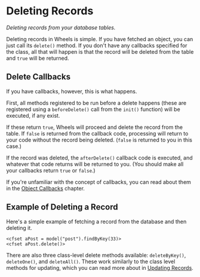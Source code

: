 # Deleting Records

*Deleting records from your database tables.*

Deleting records in Wheels is simple. If you have fetched an object, you can just call its `delete()` 
method. If you don't have any callbacks specified for the class, all that will happen is that the record 
will be deleted from the table and `true` will be returned.

## Delete Callbacks

If you have callbacks, however, this is what happens.

First, all methods registered to be run before a delete happens (these are registered using a 
`beforeDelete()` call from the `init()` function) will be executed, if any exist.

If these return `true`, Wheels will proceed and delete the record from the table. If `false` is returned 
from the callback code, processing will return to your code without the record being deleted. (`false` 
is returned to you in this case.)

If the record was deleted, the `afterDelete()` callback code is executed, and whatever that code returns 
will be returned to you. (You should make all your callbacks return `true` or `false`.)

If you're unfamiliar with the concept of callbacks, you can read about them in the 
[Object Callbacks][1] chapter.

## Example of Deleting a Record

Here's a simple example of fetching a record from the database and then deleting it.

	<cfset aPost = model("post").findByKey(33)>
	<cfset aPost.delete()>

There are also three class-level delete methods available: `deleteByKey()`, `deleteOne()`, and 
`deleteAll()`. These work similarly to the class level methods for updating, which you can read more 
about in [Updating Records][2].

[1]: 12%20Object%20Callbacks.md
[2]: 04%20Updating%20Records.md